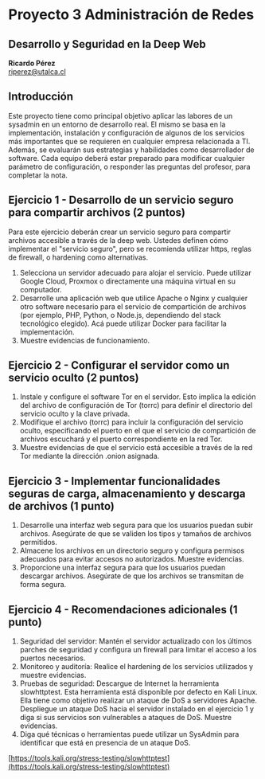 
# Proyecto 3 Administración de Redes
## Desarrollo y Seguridad en la Deep Web

**Ricardo Pérez**  
riperez@utalca.cl

## Introducción

Este proyecto tiene como principal objetivo aplicar las labores de un sysadmin en un entorno de desarrollo real. El mismo se basa en la implementación, instalación y configuración de algunos de los servicios más importantes que se requieren en cualquier empresa relacionada a TI. Además, se evaluarán sus estrategias y habilidades como desarrollador de software. Cada equipo deberá estar preparado para modificar cualquier parámetro de configuración, o responder las preguntas del profesor, para completar la nota.

## Ejercicio 1 - Desarrollo de un servicio seguro para compartir archivos (2 puntos)

Para este ejercicio deberán crear un servicio seguro para compartir archivos accesible a través de la deep web. Ustedes definen cómo implementar el "servicio seguro", pero se recomienda utilizar https, reglas de firewall, o hardening como alternativas.

1. Selecciona un servidor adecuado para alojar el servicio. Puede utilizar Google Cloud, Proxmox o directamente una máquina virtual en su computador.
2. Desarrolle una aplicación web que utilice Apache o Nginx y cualquier otro software necesario para el servicio de compartición de archivos (por ejemplo, PHP, Python, o Node.js, dependiendo del stack tecnológico elegido). Acá puede utilizar Docker para facilitar la implementación.
3. Muestre evidencias de funcionamiento.

## Ejercicio 2 - Configurar el servidor como un servicio oculto (2 puntos)

1. Instale y configure el software Tor en el servidor. Esto implica la edición del archivo de configuración de Tor (torrc) para definir el directorio del servicio oculto y la clave privada.
2. Modifique el archivo (torrc) para incluir la configuración del servicio oculto, especificando el puerto en el que el servicio de compartición de archivos escuchará y el puerto correspondiente en la red Tor.
3. Muestre evidencias de que el servicio está accesible a través de la red Tor mediante la dirección .onion asignada.

## Ejercicio 3 - Implementar funcionalidades seguras de carga, almacenamiento y descarga de archivos (1 punto)

1. Desarrolle una interfaz web segura para que los usuarios puedan subir archivos. Asegúrate de que se validen los tipos y tamaños de archivos permitidos.
2. Almacene los archivos en un directorio seguro y configura permisos adecuados para evitar accesos no autorizados. Muestre evidencias.
3. Proporcione una interfaz segura para que los usuarios puedan descargar archivos. Asegúrate de que los archivos se transmitan de forma segura.

## Ejercicio 4 - Recomendaciones adicionales (1 punto)

1. Seguridad del servidor: Mantén el servidor actualizado con los últimos parches de seguridad y configura un firewall para limitar el acceso a los puertos necesarios.
2. Monitoreo y auditoría: Realice el hardening de los servicios utilizados y muestre evidencias.
3. Pruebas de seguridad: Descargue de Internet la herramienta slowhttptest. Esta herramienta está disponible por defecto en Kali Linux. Ella tiene como objetivo realizar un ataque de DoS a servidores Apache. Despliegue un ataque DoS hacia el servidor instalado en el ejercicio 1 y diga si sus servicios son vulnerables a ataques de DoS. Muestre evidencias.
4. Diga qué técnicas o herramientas puede utilizar un SysAdmin para identificar que está en presencia de un ataque DoS.

[https://tools.kali.org/stress-testing/slowhttptest](https://tools.kali.org/stress-testing/slowhttptest)
